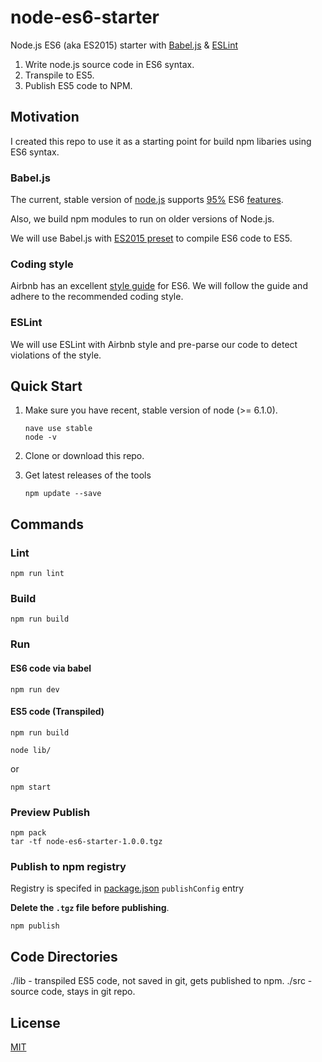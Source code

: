 # node-es6-starter
Node.js ES6 (aka ES2015) starter with [Babel.js](https://babeljs.io/) & [ESLint](http://eslint.org/)

1. Write node.js source code in ES6 syntax.
2. Transpile to ES5.
3. Publish ES5 code to NPM.

## Motivation

I created this repo to use it as a starting point for build npm libaries using ES6 syntax.

### Babel.js
The current, stable version of [node.js](https://github.com/nodejs/node/blob/master/doc/changelogs/CHANGELOG_V6.md#6.3.1) supports [95%](http://node.green/) ES6 [features](https://github.com/lukehoban/es6features). 

Also, we build npm modules to run on older versions of Node.js.

We will use Babel.js with [ES2015 preset](http://babeljs.io/docs/plugins/preset-es2015/) to compile ES6 code to ES5.


### Coding style

Airbnb has an excellent [style guide](https://github.com/airbnb/javascript) for ES6. We will follow the guide and adhere to the recommended coding style.

### ESLint

We will use ESLint with Airbnb style and pre-parse our code to detect violations of the style.

 
## Quick Start
1. Make sure you have recent, stable version of node (>= 6.1.0).

	```
	nave use stable
	node -v
	```
2. Clone or download this repo.

3. Get latest releases of the tools

	```
	npm update --save
	```

## Commands
### Lint
```
npm run lint
```

### Build
```
npm run build
```

### Run
#### ES6 code via babel
```
npm run dev
```

#### ES5 code (Transpiled)
```
npm run build

node lib/
```
or
```
npm start
```


### Preview Publish
```
npm pack
tar -tf node-es6-starter-1.0.0.tgz
```

### Publish to npm registry
Registry is specifed in [package.json](package.json) `publishConfig` entry

**Delete the `.tgz` file before publishing**.
```
npm publish
```

## Code Directories

./lib - transpiled ES5 code, not saved in git, gets published to npm.
./src - source code, stays in git repo.

## License

  [MIT](LICENSE)
